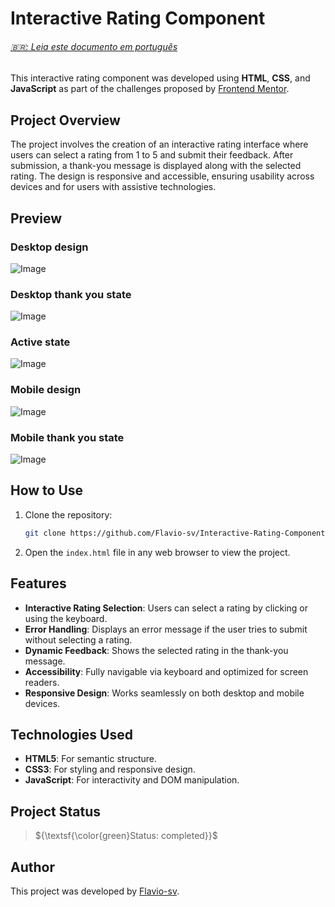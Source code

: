 # Interactive Rating Component

<h6><a href="https://github.com/Flavio-sv/Interactive-Rating-Component/blob/main/README-pt-br.md">🇧🇷: Leia este documento em português </a></h6>

This interactive rating component was developed using **HTML**, **CSS**, and **JavaScript** as part of the challenges proposed by [Frontend Mentor](https://www.frontendmentor.io/solutions/interactive-rating-component-with-accessible-javascript-and-responsive-7I7oL_akCk).

## Project Overview

The project involves the creation of an interactive rating interface where users can select a rating from 1 to 5 and submit their feedback. After submission, a thank-you message is displayed along with the selected rating. The design is responsive and accessible, ensuring usability across devices and for users with assistive technologies.

## Preview

### Desktop design
![Image](https://github.com/user-attachments/assets/b91549df-0fd6-4871-96b7-cab15474563d)

### Desktop thank you state
![Image](https://github.com/user-attachments/assets/cc8845ac-5f66-4822-b944-2bc8839cee60)

### Active state
![Image](https://github.com/user-attachments/assets/11c8cbdd-98e2-400d-9d93-b56170b5c3f0)

### Mobile design
![Image](https://github.com/user-attachments/assets/d756ad84-5560-4168-9025-994832e2b2eb)

### Mobile thank you state
![Image](https://github.com/user-attachments/assets/74367261-5520-474c-9d08-2522b90634d3)

## How to Use

1. Clone the repository:

   ```bash
   git clone https://github.com/Flavio-sv/Interactive-Rating-Component.git
   ```

2. Open the `index.html` file in any web browser to view the project.

## Features

- **Interactive Rating Selection**: Users can select a rating by clicking or using the keyboard.
- **Error Handling**: Displays an error message if the user tries to submit without selecting a rating.
- **Dynamic Feedback**: Shows the selected rating in the thank-you message.
- **Accessibility**: Fully navigable via keyboard and optimized for screen readers.
- **Responsive Design**: Works seamlessly on both desktop and mobile devices.


## Technologies Used

- **HTML5**: For semantic structure.
- **CSS3**: For styling and responsive design.
- **JavaScript**: For interactivity and DOM manipulation.

## Project Status

> ${\textsf{\color{green}Status: completed}}$

## Author

This project was developed by [Flavio-sv](https://github.com/Flavio-sv).
